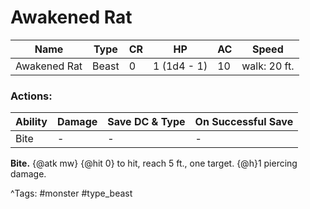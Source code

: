 # Awakened Rat

| Name | Type | CR | HP | AC | Speed |
|------|------|----|----|----|-------|
| Awakened Rat | Beast | 0 | 1 (1d4 - 1) | 10 | walk: 20 ft. |

### Actions:

| Ability | Damage | Save DC & Type | On Successful Save |
|---------|--------|----------------|--------------------|
| Bite | - | - | - |


**Bite.** {@atk mw} {@hit 0} to hit, reach 5 ft., one target. {@h}1 piercing damage.

^Tags: #monster #type_beast